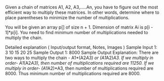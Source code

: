 Given a chain of matrices A1, A2, A3,.....An, you have to figure out the most efficient way to multiply these matrices. In other words, determine where to place parentheses to minimize the number of multiplications.

You will be given an array p[] of size n + 1. Dimension of matrix Ai is p[i - 1]*p[i]. You need to find minimum number of multiplications needed to multiply the chain.

Detailed explanation ( Input/output format, Notes, Images )
Sample Input 1:
3
10 15 20 25
Sample Output 1:
8000
Sample Output Explanation:
There are two ways to multiply the chain - A1*(A2*A3) or (A1*A2)*A3.
If we multiply in order- A1*(A2*A3), then number of multiplications required are 11250.
If we multiply in order- (A1*A2)*A3, then number of multiplications required are 8000.
Thus minimum number of multiplications required are 8000. 

